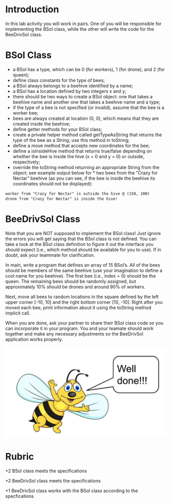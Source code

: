 # Introduction 

In this lab activity you will work in pairs. One of you will be responsible for implementing the BSol class, while the other will write the code for the BeeDrivSol class.  

# BSol Class

* a BSol has a type, which can be 0 (for workers), 1 (for drone), and 2 (for queen); 
* define class constants for the type of bees; 
* a BSol always belongs to a beehive identified by a name; 
* a BSol has a location defined by two integers x and y; 
* there should be two ways to create a BSol object: one that takes a beehive name and another one that takes a beehive name and a type; 
* if the type of a bee is not specified (or invalid), assume that the bee is a worker bee; 
* bees are always created at location (0, 0), which means that they are created inside the beehive; 
* define getter methods for your BSol class;  
* create a private helper method called getTypeAsString that returns the type of the bee as a String; use this method in toString; 
* define a move method that accepts new coordinates for the bee; 
* define a isInsideHive method that returns true/false depending on whether the bee is inside the hive (x = 0 and y = 0) or outside, respectively; 
* override the toString method returning an appropriate String from the object; see example output below for * two bees from the “Crazy for Nectar” beehive (as you can see, if the bee is inside the beehive its coordinates should not be displayed):   

```
worker from "Crazy for Nectar" is outside the hive @ (150, 200) 
drone from "Crazy for Nectar" is inside the hive! 
```

# BeeDrivSol Class 

Note that you are NOT supposed to implement the BSol class! Just ignore the errors you will get saying that the BSol class is not defined. You can take a look at the BSol class definition to figure it out the interface you should expect (i.e., which method should be available for you to use). If in doubt, ask your teammate for clarification.  

In main, write a program that defines an array of 15 BSol’s. All of the bees should be members of the same beehive (use your imagination to define a cool name for you beehive).  The first bee (i.e., index = 0) should be the queen. The remaining bees should be randomly assigned, but approximately 10% should be drones and around 90% of workers.   

Next, move all bees to random locations in the square defined by the left upper corner [-10, 10] and the right bottom corner [10, -10]. Right after you moved each bee, print information about it using the toString method implicit call.  

When you are done, ask your partner to share their BSol class code so you can incorporate it in your program.  You and your teamate should work together and make any necessary adjustments so the BeeDrivSol application works properly.   

![pic1.png](pics/pic1.png)

# Rubric

+2 BSol class meets the specifications

+2 BeeDrivSol class meets the specifications

+1 BeeDrivSol class works with the BSol class according to the specfications